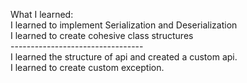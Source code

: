 What I learned: <br />
I learned to implement Serialization and Deserialization <br />
I learned to create cohesive class structures <br />
--------------------------------- <br />
I learned the structure of api and created a  custom api. <br />
I learned to create custom exception. 
